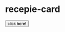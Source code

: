 # recepie-card
<a href=" https://shivaram-tech.github.io/recepie-card/">
<button>click here!</button>
</a>

